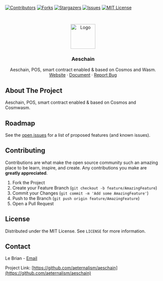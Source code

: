 [![Contributors][contributors-shield]][contributors-url]
[![Forks][forks-shield]][forks-url]
[![Stargazers][stars-shield]][stars-url]
[![Issues][issues-shield]][issues-url]
[![MIT License][license-shield]][license-url]


<!-- PROJECT LOGO -->
<br />
<p align="center">
  <a href="https://github.com/aeternalism/aeschain">
    <img src="https://avatars0.githubusercontent.com/u/75020642" alt="Logo" width="80" height="80">
  </a>

  <h3 align="center">Aeschain</h3>

  <p align="center">
    Aeschain, POS, smart contract enabled & based on Cosmos and Wasm.
    <br />
    <a href="https://aeternalism.com">Website</a>
    ·
    <a href="https://docs.aeternalism.com">Document</a>
    ·
    <a href="https://github.com/aeternalism/aeschain/issues">Report Bug</a>
  </p>
</p>


<!-- ABOUT THE PROJECT -->
## About The Project

Aeschain, POS, smart contract enabled & based on Cosmos and Cosmwasm.

<!-- ROADMAP -->
## Roadmap

See the [open issues](https://github.com/aeternalism/aeschain/issues) for a list of proposed features (and known issues).



<!-- CONTRIBUTING -->
## Contributing

Contributions are what make the open source community such an amazing place to be learn, inspire, and create. Any contributions you make are **greatly appreciated**.

1. Fork the Project
2. Create your Feature Branch (`git checkout -b feature/AmazingFeature`)
3. Commit your Changes (`git commit -m 'Add some AmazingFeature'`)
4. Push to the Branch (`git push origin feature/AmazingFeature`)
5. Open a Pull Request



<!-- LICENSE -->
## License

Distributed under the MIT License. See `LICENSE` for more information.


<!-- CONTACT -->
## Contact

Le Brian - [Email](mailto:lebrian@aeternalism.com)

Project Link: [https://github.com/aeternalism/aeschain](https://github.com/aeternalism/aeschain)


<!-- MARKDOWN LINKS & IMAGES -->
<!-- https://www.markdownguide.org/basic-syntax/#reference-style-links -->
[contributors-shield]: https://img.shields.io/github/contributors/aeternalism/aeschain.svg?style=for-the-badge
[contributors-url]: https://github.com/aeternalism/aeschain/graphs/contributors
[forks-shield]: https://img.shields.io/github/forks/aeternalism/aeschain.svg?style=for-the-badge
[forks-url]: https://github.com/aeternalism/aeschain/network/members
[stars-shield]: https://img.shields.io/github/stars/aeternalism/aeschain.svg?style=for-the-badge
[stars-url]: https://github.com/aeternalism/aeschain/stargazers
[issues-shield]: https://img.shields.io/github/issues/aeternalism/aeschain.svg?style=for-the-badge
[issues-url]: https://github.com/aeternalism/aeschain/issues
[license-shield]: https://img.shields.io/github/license/aeternalism/aeschain.svg?style=for-the-badge
[license-url]: https://github.com/aeternalism/aeschain/blob/master/LICENSE.txt